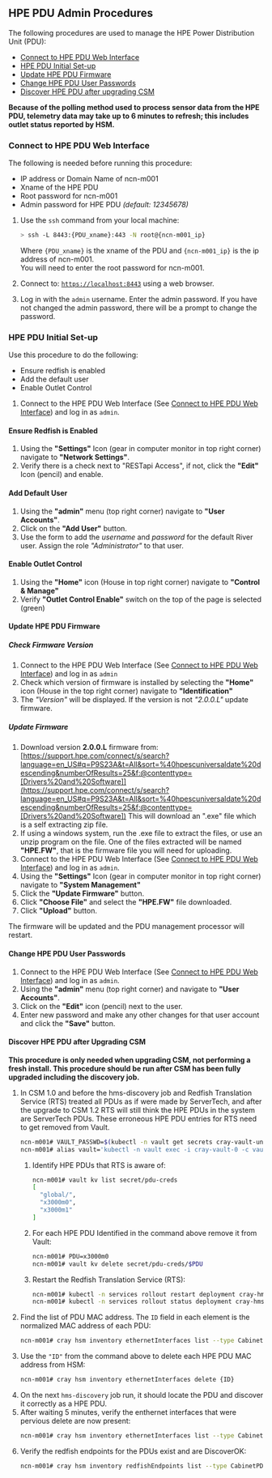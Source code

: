 ## HPE PDU Admin Procedures

The following procedures are used to manage the HPE Power Distribution Unit (PDU):

* [Connect to HPE PDU Web Interface](#connect-to-hpe-pdu-web-interface)
* [HPE PDU Initial Set-up](#hpe-pdu-initial-set-up)
* [Update HPE PDU Firmware](#update-hpe-pdu-firmware)
* [Change HPE PDU User Passwords](#change-hpe-pdu-user-passwords)
* [Discover HPE PDU after upgrading CSM](#discover-hpe-pdu-after-upgrading-csm)

**Because of the polling method used to process sensor data from the HPE PDU, telemetry data may take up to 6 minutes to refresh; this includes outlet status reported by HSM.**


### Connect to HPE PDU Web Interface
The following is needed before running this procedure:
* IP address or Domain Name of ncn-m001
* Xname of the HPE PDU
* Root password for ncn-m001
* Admin password for HPE PDU _(default: 12345678)_

1. Use the `ssh` command from your local machine:
    ```bash
    > ssh -L 8443:{PDU_xname}:443 -N root@{ncn-m001_ip}
    ```
    Where `{PDU_xname}` is the xname of the PDU and `{ncn-m001_ip}` is the ip address of ncn-m001.\
    You will need to enter the root password for ncn-m001.

2. Connect to: [`https://localhost:8443`](https://localhost:8443) using a web browser.

3. Log in with the `admin` username.  Enter the admin password.  If you have not changed the admin password, there will be a prompt to change the password.

### HPE PDU Initial Set-up
Use this procedure to do the following:
* Ensure redfish is enabled
* Add the default user
* Enable Outlet Control

1. Connect to the HPE PDU Web Interface (See [Connect to HPE PDU Web Interface](#connect-to-hpe-pdu-web-interface)) and log in as `admin`.

#### Ensure Redfish is Enabled
1. Using the **"Settings"** Icon (gear in computer monitor in top right corner) navigate to **"Network Settings"**.
2. Verify there is a check next to "RESTapi Access", if not, click the **"Edit"** Icon (pencil) and enable.

#### Add Default User
1. Using the **"admin"** menu (top right corner) navigate to **"User Accounts"**.
2. Click on the **"Add User"** button.
3. Use the form to add the _username_ and _password_ for the default River user.  Assign the role _"Administrator"_ to that user.

#### Enable Outlet Control
1. Using the **"Home"** icon (House in top right corner) navigate to **"Control & Manage"**
2. Verify **"Outlet Control Enable"** switch on the top of the page is selected (green)

#### Update HPE PDU Firmware
##### Check Firmware Version
1. Connect to the HPE PDU Web Interface (See [Connect to HPE PDU Web Interface](#connect-to-hpe-pdu-web-interface)) and log in as `admin`
2. Check which version of firmware is installed by selecting the **"Home"** icon (House in the top right corner) navigate to **"Identification"**
3. The _"Version"_ will be displayed.  If the version is not _"2.0.0.L"_ update firmware.

##### Update Firmware
1. Download version **2.0.0.L** firmware from: [https://support.hpe.com/connect/s/search?language=en_US#q=P9S23A&t=All&sort=%40hpescuniversaldate%20descending&numberOfResults=25&f:@contenttype=[Drivers%20and%20Software]](https://support.hpe.com/connect/s/search?language=en_US#q=P9S23A&t=All&sort=%40hpescuniversaldate%20descending&numberOfResults=25&f:@contenttype=[Drivers%20and%20Software])
This will download an ".exe" file which is a self extracting zip file.
2. If using a windows system, run the .exe file to extract the files, or use an unzip program on the file.  One of the files extracted will be named **"HPE.FW"**, that is the firmware file you will need for uploading.
3. Connect to the HPE PDU Web Interface (See [Connect to HPE PDU Web Interface](#connect-to-hpe-pdu-web-interface)) and log in as `admin`.
4. Using the **"Settings"** Icon (gear in computer monitor in top right corner) navigate to **"System Management"**
5. Click the **"Update Firmware"** button.
6. Click **"Choose File"** and select the **"HPE.FW"** file downloaded.
7. Click **"Upload"** button.

The firmware will be updated and the PDU management processor will restart.

#### Change HPE PDU User Passwords
1. Connect to the HPE PDU Web Interface (See [Connect to HPE PDU Web Interface](#connect-to-hpe-pdu-web-interface)) and log in as `admin`.
2. Using the **"admin"** menu (top right corner) and navigate to **"User Accounts"**.
3. Click on the **"Edit"** icon (pencil) next to the user.
4. Enter new password and make any other changes for that user account and click the **"Save"** button.

#### Discover HPE PDU after Upgrading CSM
**This procedure is only needed when upgrading CSM, not performing a fresh install.  This procedure should be run after CSM has been fully upgraded including the discovery job.**
1.  In CSM 1.0 and before the hms-discovery job and Redfish Translation Service (RTS) treated all PDUs as if were made by ServerTech, and after the upgrade to CSM 1.2 RTS will still think the HPE PDUs in the system are ServerTech PDUs. These erroneous HPE PDU entries for RTS need to get removed from Vault.  
    ```bash
    ncn-m001# VAULT_PASSWD=$(kubectl -n vault get secrets cray-vault-unseal-keys -o json | jq -r '.data["vault-root"]' |  base64 -d)
    ncn-m001# alias vault='kubectl -n vault exec -i cray-vault-0 -c vault -- env VAULT_TOKEN=$VAULT_PASSWD VAULT_ADDR=http://127.0.0.1:8200 VAULT_FORMAT=json vault'
    ```
    1.  Identify HPE PDUs that RTS is aware of:
        ```bash
        ncn-m001# vault kv list secret/pdu-creds
        [
          "global/",
          "x3000m0",
          "x3000m1"
        ]
        ```
    2.  For each HPE PDU Identified in the command above remove it from Vault:
        ```bash
        ncn-m001# PDU=x3000m0
        ncn-m001# vault kv delete secret/pdu-creds/$PDU
        ```
    3.  Restart the Redfish Translation Service (RTS):
        ```bash
        ncn-m001# kubectl -n services rollout restart deployment cray-hms-rts
        ncn-m001# kubectl -n services rollout status deployment cray-hms-rts
        ```
2. Find the list of PDU MAC address.  The `ID` field in each element is the normalized MAC address of each PDU:
    ```bash
    ncn-m001# cray hsm inventory ethernetInterfaces list --type CabinetPDUController
    ```
3. Use the `"ID"` from the command above to delete each HPE PDU MAC address from HSM:
    ```bash
    ncn-m001# cray hsm inventory ethernetInterfaces delete {ID}
    ```
4. On the next `hms-discovery` job run, it should locate the PDU and discover it correctly as a HPE PDU.
5. After waiting 5 minutes, verify the enthernet interfaces that were pervious delete are now present:
    ```bash
    ncn-m001# cray hsm inventory ethernetInterfaces list --type CabinetPDUController
    ```
6. Verify the redfish endpoints for the PDUs exist and are DiscoverOK:
    ```bash
    ncn-m001# cray hsm inventory redfishEndpoints list --type CabinetPDUController
    ```

